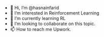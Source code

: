 - 👋 Hi, I’m @hasnainfarid
- 👀 I’m interested in Reinforcement Learning
- 🌱 I’m currently learning RL
- 💞️ I’m looking to collaborate on this topic.
- 📫 How to reach me Upwork. 

<!---
hasnainfarid/hasnainfarid is a ✨ special ✨ repository because its `README.md` (this file) appears on your GitHub profile.
You can click the Preview link to take a look at your changes.
--->
